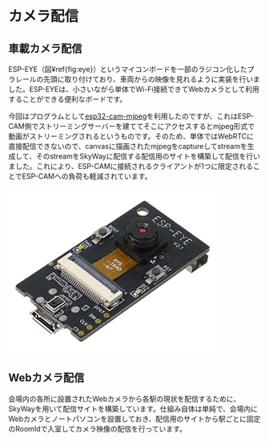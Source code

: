 # カメラ配信

## 車載カメラ配信

ESP-EYE（図¥ref{fig:eye}）というマイコンボードを一部のラジコン化したプラレールの先頭に取り付けており、車両からの映像を見れるように実装を行いました。ESP-EYEは、小さいながら単体でWi-Fi接続できてWebカメラとして利用することができる便利なボードです。

今回はプログラムとして[esp32-cam-mjpeg](https://github.com/arkhipenko/esp32-cam-mjpeg)を利用したのですが、これはESP-CAM側でストリーミングサーバーを建ててそこにアクセスするとmjpeg形式で動画がストリーミングされるというものです。そのため、単体ではWebRTCに直接配信できないので、canvasに描画されたmjpegをcaptureしてstreamを生成して、そのstreamをSkyWayに配信する配信用のサイトを構築して配信を行いました。これにより、ESP-CAMに接続されるクライアントが1つに限定されることでESP-CAMへの負荷も軽減されています。

![ESP-EYE](./img/eye.jpeg)

## Webカメラ配信

会場内の各所に設置されたWebカメラから各駅の現状を配信するために、SkyWayを用いて配信サイトを構築しています。仕組み自体は単純で、会場内にWebカメラとノートパソコンを設置しておき、配信用のサイトから駅ごとに固定のRoomIdで入室してカメラ映像の配信を行っています。